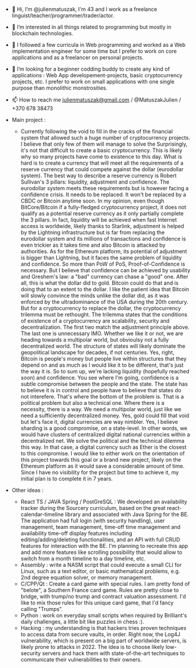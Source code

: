 - 👋 Hi, I’m @julienmatuszak, I'm 43 and I work as a freelance linguist/teacher/programmer/trader/actor.
- 👀 I’m interested in all things related to programming but mostly in blockchain technologies.
- 🌱 I followed a few curricula in Web programming and worked as a Web implementation engineer for some time but I prefer to work on core applications and as a freelancer on personal projects.
- 💞️ I’m looking for a beginner codding buddy to create any kind of applications : Web App developement-projects, basic cryptocurrency projects, etc. I prefer to work on small applications with one single purpose than monolithic monstrosities.
- 📫 How to reach me julienmatuszak@gmail.com / @MatuszakJulien / +370 678 38473
- Main project :
    - Currently following the void to fill in the cracks of the financial system that allowed such a huge number of cryptocurrency projects. I believe that only few of them will manage to solve the 
    Surprisingly, it's not that difficult to create a basic cryptocurrency. This is likely why so many projects have come to existence to this day. What is hard is to create a currency that will meet all the requirements of a reserve currency that could compete against the dollar (eurodollar system). The best way to describe a reserve currency is Robert Sullivan's 3 pillars: liquidity, adjustment and confidence. The eurodollar system meets these requirements but is however facing a confidence crisis. It needs to be replaced.
    It won't be replaced by a CBDC or Bitcoin anytime soon. In my opinion, even though BitCore/Bitcoin if a fully-fledged cryptocurrency project, it does not qualify as a potential reserve currency as it only partially complete the 3 pillars. In fact, liquidity will be achieved when fast Internet access is worldwide,  likely thanks to Starlink, adjustment is helped by the Lightning infrastructure but is far from replacing the eurodollar system and its millions of transactions and confidence is even trickier as it takes time and also Bitcoin is attacked by authorities. As for the Ethereum platform, its potential of adjustment is bigger than Lightning, but it faces the same problem of liquidity and confidence.
    So more than PoW of PoS, Proof-of-Confidence is necessary. But I believe that confidence can be achieved by usability and Greshem's law: a "bad" currency can chase a "good" one. After all, this is what the dollar did to gold. Bitcoin could do that and is doing that to an extent to the dollar. I like the patient idea that Bitcoin will slowly convince the minds unlike the dollar did, as it was enforced by the ultradominance of the USA during the 20th century.
    But for a cryptocurrency to replace the dollar, the cryptocurrency trilemma must be rethought. The trilemma states that the conditions of existence of a cryptocurrency are scalability, security and decentralization. The first two match the adjustment principle above. The last one is unnecessary IMO. Whether we like it or not, we are heading towards a multipolar world, but obvioulsy not a fully decentralized world. The structure of states will likely dominate the geopolitical landscape for decades, if not centuries. Yes, right, Bitcoin is people's money but people live within structures that they depend on and as much as I would like it to be different, that's just the way it is.
    So to sum up, we're lacking liquidity (hopefully reached soon) and confidence. You see where I'm going, confidence is a subtle compromise between the people and the state. The state has to believe it is in control and people have to believe that states do not interefere. That's where the bottom of the problem is. That is a political problem but also a technical one. Where there is a necessity, there is a way. We need a multipolar world, just like we need a sufficiently decentralized money. Yes, gold could fill that void but let's face it, digital currencies are way nimbler.
    Yes, I believe sharding is a good compromise, on a state-level. In other words, we would have clusters of centralized digital national currencies within a decentralized net. We solve the political and the technical dilemma this way. In that case, a digital currency such as Ether is the closest to this compromise. I would like to either work on the orientation of this project towards this goal or a brand new project, likely on the Ethereum platform as it would save a considerable amount of time.
    Since I have no visibility for the project but time to achieve it, my initial plan is to complete it in 7 years.

- Other ideas :
    - React TS / JAVA Spring / PostGreSQL : We developed an availability tracker during the Sourcery curriculum, based on the great react-calendar-timeline library and associated with Java Spring for the BE. The application had full login (with security handling), user management, team management, time-off time management and availability time-off display features including editing/adding/deleting functionalities, and an API with full CRUD features for interaction with the BE. I'm planning to recreate this app and add more features like scrolling possibility that would allow to switch from a month timeline to a day timeline, etc.
    - Assembly : write a NASM script that could execute a small CLI for Linux, such as a text editor, or basic mathematical problems, e.g. 2nd degree equation solver, or memory management.
    - C/CPP/Qt : Create a card game with special rules. I am pretty fond of "belote", a Southern France card game. Rules are pretty close to bridge, with trump/no trump and contract valuation assessment. I'd like to mix those rules for this unique card game, that I'd fancy calling "Trumps".
    - Python : work on everyday small scripts when required by Brilliant's daily challenges, a little bit like puzzles in chess :).
    - Hacking : my understanding is that hackers tries proven techniques to access data from secure vaults, in order. Right now, the Log4J vulnerability, which is present on a big part of worldwide servers, is likely prone to attacks in 2022. The idea is to choose likely low-security servers and hack them with state-of-the-art techniques to communicate their vulnerabilities to their owners.

<!---
julienmatuszak/julienmatuszak is a ✨ special ✨ repository because its `README.md` (this file) appears on your GitHub profile.
You can click the Preview link to take a look at your changes.
--->
